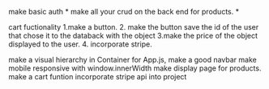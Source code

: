 
make basic auth *
make all your crud on the back end for products. *

cart fuctionality 
  1.make a button.
  2. make the button save the id of the user that chose it to the databack with the object
  3.make the price of the object displayed to the user.
  4. incorporate stripe.

make a visual hierarchy in Container for App.js, 
make a good navbar
make mobile responsive with window.innerWidth
make display page for products. 
make a cart funtion
incorporate stripe api into project